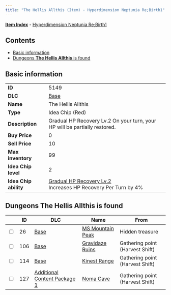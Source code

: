```yaml
---
title: "The Hellis Allthis (Item) - Hyperdimension Neptunia Re;Birth1"
---
```


[**Item Index**](/neptunia/rb1/item/index.html) - [Hyperdimension Neptunia Re;Birth1](/neptunia/rb1)

## Contents

- [Basic information](#basic-information)
- [Dungeons **The Hellis Allthis** is found](#dungeons-the-hellis-allthis-is-found)

## Basic information

|   |   |
| -- | -- |
| **ID** | 5149 |
| **DLC** | [Base](/neptunia/rb1/dlc/1-base.html) |
| **Name** | The Hellis Allthis |
| **Type** | Idea Chip (Red) |
| **Description** | Gradual HP Recovery Lv.2 On your turn, your HP will be partially restored. |
| **Buy Price** | 0 |
| **Sell Price** | 10 |
| **Max inventory** | 99 |
| **Idea Chip level** | 2 |
| **Idea Chip ability** | [Gradual HP Recovery Lv.2](/neptunia/rb1/ability/1-9648-gradual-hp-recovery-lv-2.html)<br />Increases HP Recovery Per Turn by 4% |

## Dungeons **The Hellis Allthis** is found

|    | ID | DLC | Name | From |
| -- | -- | --- | ---- | ---- |
| <input type="checkbox" id="rb1-dungeon-1-26" class="trackbox" /> | 26 | [Base](/neptunia/rb1/dlc/1-base.html) | [MS Mountain Peak](/neptunia/rb1/dungeon/1-26-ms-mountain-peak.html) | Hidden treasure |
| <input type="checkbox" id="rb1-dungeon-1-106" class="trackbox" /> | 106 | [Base](/neptunia/rb1/dlc/1-base.html) | [Gravidaze Ruins](/neptunia/rb1/dungeon/1-106-gravidaze-ruins.html) | Gathering point (Harvest Shift) |
| <input type="checkbox" id="rb1-dungeon-1-114" class="trackbox" /> | 114 | [Base](/neptunia/rb1/dlc/1-base.html) | [Kinest Range](/neptunia/rb1/dungeon/1-114-kinest-range.html) | Gathering point (Harvest Shift) |
| <input type="checkbox" id="rb1-dungeon-10-127" class="trackbox" /> | 127 | [Additional Content Package 1](/neptunia/rb1/dlc/10-pack1.html) | [Noma Cave](/neptunia/rb1/dungeon/10-127-noma-cave.html) | Gathering point (Harvest Shift) |